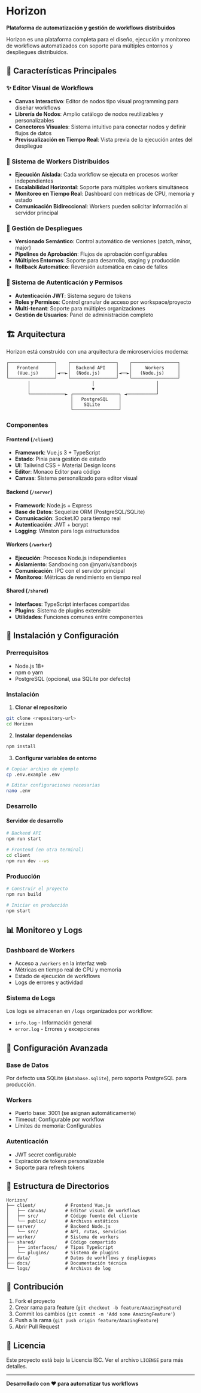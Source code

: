 # Horizon

**Plataforma de automatización y gestión de workflows distribuidos**

Horizon es una plataforma completa para el diseño, ejecución y monitoreo de workflows automatizados con soporte para múltiples entornos y despliegues distribuidos.

## 🌟 Características Principales

### ✨ Editor Visual de Workflows

- **Canvas Interactivo**: Editor de nodos tipo visual programming para diseñar workflows
- **Librería de Nodos**: Amplio catálogo de nodos reutilizables y personalizables
- **Conectores Visuales**: Sistema intuitivo para conectar nodos y definir flujos de datos
- **Previsualización en Tiempo Real**: Vista previa de la ejecución antes del despliegue

### 🔄 Sistema de Workers Distribuidos

- **Ejecución Aislada**: Cada workflow se ejecuta en procesos worker independientes
- **Escalabilidad Horizontal**: Soporte para múltiples workers simultáneos
- **Monitoreo en Tiempo Real**: Dashboard con métricas de CPU, memoria y estado
- **Comunicación Bidireccional**: Workers pueden solicitar información al servidor principal

### 🚀 Gestión de Despliegues

- **Versionado Semántico**: Control automático de versiones (patch, minor, major)
- **Pipelines de Aprobación**: Flujos de aprobación configurables
- **Múltiples Entornos**: Soporte para desarrollo, staging y producción
- **Rollback Automático**: Reversión automática en caso de fallos

### 🔐 Sistema de Autenticación y Permisos

- **Autenticación JWT**: Sistema seguro de tokens
- **Roles y Permisos**: Control granular de acceso por workspace/proyecto
- **Multi-tenant**: Soporte para múltiples organizaciones
- **Gestión de Usuarios**: Panel de administración completo

## 🏗️ Arquitectura

Horizon está construido con una arquitectura de microservicios moderna:

```
┌─────────────────┐    ┌─────────────────┐    ┌─────────────────┐
│   Frontend      │    │  Backend API    │    │     Workers     │
│   (Vue.js)      │◄──►│  (Node.js)      │◄──►│   (Node.js)     │
└─────────────────┘    └─────────────────┘    └─────────────────┘
        │                       │                       │
        │                       ▼                       │
        └─────────────► ┌─────────────────┐ ◄───────────┘
                        │   PostgreSQL    │
                        │    SQLite       │
                        └─────────────────┘
```

### Componentes

#### Frontend (`/client`)

- **Framework**: Vue.js 3 + TypeScript
- **Estado**: Pinia para gestión de estado
- **UI**: Tailwind CSS + Material Design Icons
- **Editor**: Monaco Editor para código
- **Canvas**: Sistema personalizado para editor visual

#### Backend (`/server`)

- **Framework**: Node.js + Express
- **Base de Datos**: Sequelize ORM (PostgreSQL/SQLite)
- **Comunicación**: Socket.IO para tiempo real
- **Autenticación**: JWT + bcrypt
- **Logging**: Winston para logs estructurados

#### Workers (`/worker`)

- **Ejecución**: Procesos Node.js independientes
- **Aislamiento**: Sandboxing con @nyariv/sandboxjs
- **Comunicación**: IPC con el servidor principal
- **Monitoreo**: Métricas de rendimiento en tiempo real

#### Shared (`/shared`)

- **Interfaces**: TypeScript interfaces compartidas
- **Plugins**: Sistema de plugins extensible
- **Utilidades**: Funciones comunes entre componentes

## 🚀 Instalación y Configuración

### Prerrequisitos

- Node.js 18+
- npm o yarn
- PostgreSQL (opcional, usa SQLite por defecto)

### Instalación

1. **Clonar el repositorio**

```bash
git clone <repository-url>
cd Horizon
```

2. **Instalar dependencias**

```bash
npm install
```

3. **Configurar variables de entorno**

```bash
# Copiar archivo de ejemplo
cp .env.example .env

# Editar configuraciones necesarias
nano .env
```

### Desarrollo

#### Servidor de desarrollo

```bash
# Backend API
npm run start

# Frontend (en otra terminal)
cd client
npm run dev --ws
```

### Producción

```bash
# Construir el proyecto
npm run build

# Iniciar en producción
npm start
```

## 📊 Monitoreo y Logs

### Dashboard de Workers

- Acceso a `/workers` en la interfaz web
- Métricas en tiempo real de CPU y memoria
- Estado de ejecución de workflows
- Logs de errores y actividad

### Sistema de Logs

Los logs se almacenan en `/logs` organizados por workflow:

- `info.log` - Información general
- `error.log` - Errores y excepciones

## 🔧 Configuración Avanzada

### Base de Datos

Por defecto usa SQLite (`database.sqlite`), pero soporta PostgreSQL para producción.

### Workers

- Puerto base: 3001 (se asignan automáticamente)
- Timeout: Configurable por workflow
- Límites de memoria: Configurables

### Autenticación

- JWT secret configurable
- Expiración de tokens personalizable
- Soporte para refresh tokens

## 📝 Estructura de Directorios

```
Horizon/
├── client/           # Frontend Vue.js
│   ├── canvas/       # Editor visual de workflows
│   ├── src/          # Código fuente del cliente
│   └── public/       # Archivos estáticos
├── server/           # Backend Node.js
│   └── src/          # API, rutas, servicios
├── worker/           # Sistema de workers
├── shared/           # Código compartido
│   ├── interfaces/   # Tipos TypeScript
│   └── plugins/      # Sistema de plugins
├── data/             # Datos de workflows y despliegues
├── docs/             # Documentación técnica
└── logs/             # Archivos de log
```

## 🤝 Contribución

1. Fork el proyecto
2. Crear rama para feature (`git checkout -b feature/AmazingFeature`)
3. Commit los cambios (`git commit -m 'Add some AmazingFeature'`)
4. Push a la rama (`git push origin feature/AmazingFeature`)
5. Abrir Pull Request

## 📄 Licencia

Este proyecto está bajo la Licencia ISC. Ver el archivo `LICENSE` para más detalles.

---

**Desarrollado con ❤️ para automatizar tus workflows**
